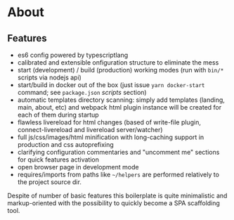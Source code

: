 # About

## Features

- es6 config powered by typescriptlang
- calibrated and extensible onfiguration structure to eliminate the mess
- start (development) / build (production) working modes (run with `bin/*` scripts via nodejs api)
- start/build in docker out of the box (just issue `yarn docker-start` command; see `package.json` _scripts_ section)
- automatic templates directory scanning: simply add templates (landing, main, about, etc) and webpack html plugin instance will be created for each of them during startup
- flawless livereload for html changes (based of write-file plugin, connect-livereload and livereload server/watcher)
- full js/css/images/html minification with long-caching support in production and css autoprefixing
- clarifying configuration commentaries and "uncomment me" sections for quick features activation
- open browser page in development mode
- requires/imports from paths like `~/helpers` are performed relatively to the project source dir.

Despite of number of basic features this boilerplate is quite minimalistic and markup-oriented with the possibility to quickly become a SPA scaffolding tool.

